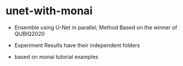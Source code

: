 # unet-with-monai
 - Ensemble using U-Net in parallel; Method Based on the winner of QUBIQ2020

 - Experiment Results have their independent folders

 - based on monai tutorial examples

